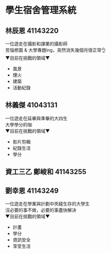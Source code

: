 # 學生宿舍管理系統
## 林辰恩 41143220
一位遊走在攝影和課業的攝影師  
苦惱修圖 & 大學專題ing，突然消失幾個月很正常👌  
 ▼目前在挑戰的領域▼  
- 風景  
- 煙火  
- 建築  
- 活動紀錄  


## 林義傑 41043131
一位遊走在延畢與準畢的大四生  
大學學分的咖  
 ▼目前在挑戰的領域▼  
- 影片剪輯  
- 紀錄生活
- 學分  

## 資工三乙 鄭峻和 41143255


## 劉幸恩 41143249
一位遊走在學業與計劃中夾縫生存的大學生<br>
沒必要的事不做，必要的事盡快解決<br>
 ▼目前在挑戰的領域▼  
- 計畫
- 學分
- 資訊安全
- 享受生活
